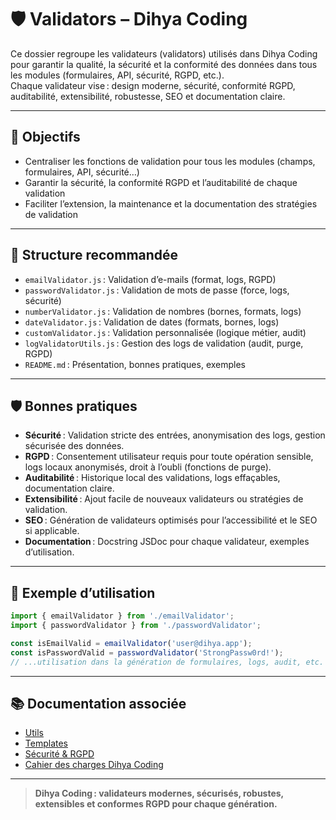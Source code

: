 # 🛡️ Validators – Dihya Coding

Ce dossier regroupe les validateurs (validators) utilisés dans Dihya Coding pour garantir la qualité, la sécurité et la conformité des données dans tous les modules (formulaires, API, sécurité, RGPD, etc.).  
Chaque validateur vise : design moderne, sécurité, conformité RGPD, auditabilité, extensibilité, robustesse, SEO et documentation claire.

---

## 🚀 Objectifs

- Centraliser les fonctions de validation pour tous les modules (champs, formulaires, API, sécurité…)
- Garantir la sécurité, la conformité RGPD et l’auditabilité de chaque validation
- Faciliter l’extension, la maintenance et la documentation des stratégies de validation

---

## 📁 Structure recommandée

- `emailValidator.js` : Validation d’e-mails (format, logs, RGPD)
- `passwordValidator.js` : Validation de mots de passe (force, logs, sécurité)
- `numberValidator.js` : Validation de nombres (bornes, formats, logs)
- `dateValidator.js` : Validation de dates (formats, bornes, logs)
- `customValidator.js` : Validation personnalisée (logique métier, audit)
- `logValidatorUtils.js` : Gestion des logs de validation (audit, purge, RGPD)
- `README.md` : Présentation, bonnes pratiques, exemples

---

## 🛡️ Bonnes pratiques

- **Sécurité** : Validation stricte des entrées, anonymisation des logs, gestion sécurisée des données.
- **RGPD** : Consentement utilisateur requis pour toute opération sensible, logs locaux anonymisés, droit à l’oubli (fonctions de purge).
- **Auditabilité** : Historique local des validations, logs effaçables, documentation claire.
- **Extensibilité** : Ajout facile de nouveaux validateurs ou stratégies de validation.
- **SEO** : Génération de validateurs optimisés pour l’accessibilité et le SEO si applicable.
- **Documentation** : Docstring JSDoc pour chaque validateur, exemples d’utilisation.

---

## 📝 Exemple d’utilisation

```js
import { emailValidator } from './emailValidator';
import { passwordValidator } from './passwordValidator';

const isEmailValid = emailValidator('user@dihya.app');
const isPasswordValid = passwordValidator('StrongPassw0rd!');
// ...utilisation dans la génération de formulaires, logs, audit, etc.
```

---

## 📚 Documentation associée

- [Utils](../utils/README.md)
- [Templates](../templates/README.md)
- [Sécurité & RGPD](../docs/security.md)
- [Cahier des charges Dihya Coding](../../../../docs/user_guide/README.md)

---

> **Dihya Coding : validateurs modernes, sécurisés, robustes, extensibles et conformes RGPD pour chaque génération.**